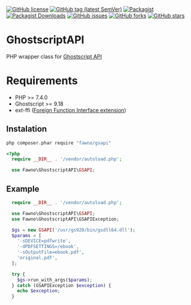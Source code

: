[![GitHub license](https://img.shields.io/github/license/fawno/GhostscriptAPI)](https://github.com/fawno/GhostscriptAPI/blob/master/LICENSE)
[![GitHub tag (latest SemVer)](https://img.shields.io/github/v/tag/fawno/GhostscriptAPI)](https://github.com/fawno/GhostscriptAPI/tags)
[![Packagist](https://img.shields.io/packagist/v/fawno/gsapi)](https://packagist.org/packages/fawno/gsapi)
[![Packagist Downloads](https://img.shields.io/packagist/dt/fawno/gsapi)](https://packagist.org/packages/fawno/gsapi/stats)
[![GitHub issues](https://img.shields.io/github/issues/fawno/GhostscriptAPI)](https://github.com/fawno/GhostscriptAPI/issues)
[![GitHub forks](https://img.shields.io/github/forks/fawno/GhostscriptAPI)](https://github.com/fawno/GhostscriptAPI/network)
[![GitHub stars](https://img.shields.io/github/stars/fawno/GhostscriptAPI)](https://github.com/fawno/GhostscriptAPI/stargazers)

# GhostscriptAPI
PHP wrapper class for [Ghostscript API](https://ghostscript.com/doc/current/API.htm)

# Requirements
- PHP >= 7.4.0
- Ghostscript >= 9.18
- ext-ffi ([Foreign Function Interface extension](https://www.php.net/manual/en/book.ffi.php))

## Instalation

```sh
php composer.phar require "fawno/gsapi"
```

```php
<?php
  require __DIR__ . '/vendor/autoload.php';

  use Fawno\GhostscriptAPI\GSAPI;
```

## Example

```php
  require __DIR__ . '/vendor/autoload.php';

  use Fawno\GhostscriptAPI\GSAPI;
  use Fawno\GhostscriptAPI\GSAPIException;

  $gs = new GSAPI('/usr/gs920/bin/gsdll64.dll');
  $params = [
    '-sDEVICE=pdfwrite',
    '-dPDFSETTINGS=/ebook',
    '-sOutputFile=ebook.pdf',
    'original.pdf',
  ];

  try {
    $gs->run_with_args($params);
  } catch (GSAPIException $exception) {
    echo $exception;
  }
```
